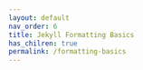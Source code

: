 ```yaml
---
layout: default
nav_order: 6
title: Jekyll Formatting Basics
has_chilren: true
permalink: /formatting-basics
---
```

